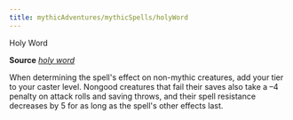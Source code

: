 ```yaml
---
title: mythicAdventures/mythicSpells/holyWord
---
```

Holy Word

**Source** [_holy word_](spells/holyWord#_holy-word)

When determining the spell's effect on non-mythic creatures, add your tier to your caster level. Nongood creatures that fail their saves also take a –4 penalty on attack rolls and saving throws, and their spell resistance decreases by 5 for as long as the spell's other effects last.


